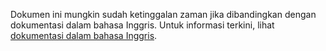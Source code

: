 Dokumen ini mungkin sudah ketinggalan zaman jika dibandingkan dengan dokumentasi dalam bahasa Inggris. Untuk informasi terkini, lihat <a href='{{ page.url | replace: "id/", "en/" }}'>dokumentasi dalam bahasa Inggris</a>.
